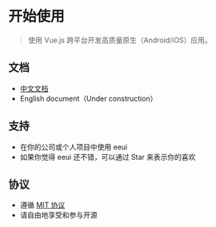 # 开始使用

> 使用 Vue.js 跨平台开发高质量原生（Android/iOS）应用。

## 文档

- [中文文档](https://eeui.app/)
- English document（Under construction）



## 支持

* 在你的公司或个人项目中使用 eeui
* 如果你觉得 eeui 还不错，可以通过 Star 来表示你的喜欢

## 协议

* 遵循 [MIT 协议](http://opensource.org/licenses/MIT)
* 请自由地享受和参与开源
